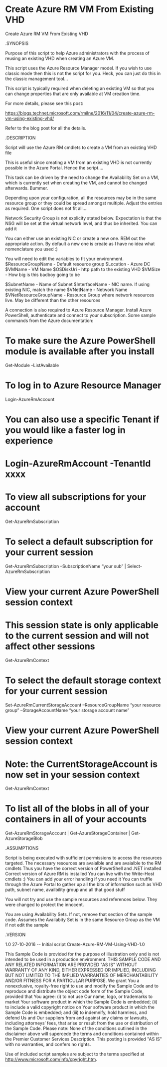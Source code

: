 # Create Azure RM VM From Existing VHD
 Create Azure RM VM From Existing VHD


.SYNOPSIS

 Purpose of this script to help Azure administrators with the process of reusing an existing VHD when creating an Azure VM. 

 

 This script uses the Azure Resource Manager model.  If you wish to use classic mode then this is not the script for you.  Heck, you can just do this in the classic management tool...
 

 This script is typically required when deleting an existing VM so that you can change properties that are only available at VM creation time. 
 

 For more details, please see this post:
  
 https://blogs.technet.microsoft.com/rmilne/2016/11/04/create-azure-rm-vm-using-existing-vhd/
 

 Refer to the blog post for all the details.
 


.DESCRIPTION

 Script will use the Azure RM cmdlets to create a VM from an existing VHD file
 
 This is useful since creating a VM from an existing VHD is not currently possible in the Azure Portal.  Hence the script....
 
 This task can be driven by the need to change the Availability Set on a VM, which is currently set when creating the VM, and cannot be changed afterwards.  Bummer.
 
 Depending upon your configuration, all the resources may be in the same resource group or they could be spread amongst multiple.  Adjust the entries as required.  One script does not fit all....
 

 Network Security Group is not explicity stated below.  Expectation is that the NSG will be set at the virtual network level, and thus be inherited.  You can add it
 

 You can either use an existing NIC or create a new one.  REM out the appropriate action.  By default a new one is create as I have no idea what nomenclature you used :)
 

 You will need to edit the variables to fit your environment. 
  $ResourceGroupName  - Default resource group
  $Location   - Azure DC
  $VMName    - VM Name
  $OSDiskUri   - http path to the existing VHD
  $VMSize    - How big is this badboy going to be
 

  $SubnetName   - Name of Subnet
  $InterfaceName    - NIC name.  If using existing NIC, match the name
  $VNetName    - Network Name
  $VNetResourceGroupName   - Resource Group where network resources live.  May be different than the other resources
 

 A connection is also required to Azure Resource Manager.  Install Azure PowerShell, authenticate and connect to your subscription. 
 Some sample commands from the Azure documentation:
 

 # To make sure the Azure PowerShell module is available after you install
 Get-Module –ListAvailable
 

 # To log in to Azure Resource Manager
 Login-AzureRmAccount
 

 # You can also use a specific Tenant if you would like a faster log in experience
 # Login-AzureRmAccount -TenantId xxxx
 

 # To view all subscriptions for your account
 Get-AzureRmSubscription
 

 # To select a default subscription for your current session
 Get-AzureRmSubscription –SubscriptionName “your sub” | Select-AzureRmSubscription
 

 # View your current Azure PowerShell session context
 # This session state is only applicable to the current session and will not affect other sessions
 Get-AzureRmContext
 

 # To select the default storage context for your current session
 Set-AzureRmCurrentStorageAccount –ResourceGroupName “your resource group” –StorageAccountName “your storage account name”
 

 # View your current Azure PowerShell session context
 # Note: the CurrentStorageAccount is now set in your session context
 Get-AzureRmContext
 

 # To list all of the blobs in all of your containers in all of your accounts
 Get-AzureRmStorageAccount | Get-AzureStorageContainer | Get-AzureStorageBlob
 

 

 


.ASSUMPTIONS

 Script is being executed with sufficient permissions to access the resources targeted.
 The necessary resources are avaialble and are avaialble to the RM cmdlets
 Thus you have the correct version of PowerShell and .NET installed
 Correct version of Azure RM is installed
 You can live with the Write-Host cmdlets :)
 You can add your error handling if you need it
 You can truffle through the Azure Portal to gather up all the bits of information such as VHD path, subnet name, availbility group and all that good stuff
 

 You will not try and use the sample resources and references below.  They were changed to protect the innocent.
 

 You are using Availability Sets.  If not, remove that section of the sample code. 
 Assumes the Availabity Set is in the same Resource Group as the VM  if not edit the sample
 

 
 

.VERSION

 
 1.0  27-10-2016 -- Initial script  Create-Azure-RM-VM-Using-VHD-1.0

 


 
This Sample Code is provided for the purpose of illustration only and is not intended to be used in a production environment. 
THIS SAMPLE CODE AND ANY RELATED INFORMATION ARE PROVIDED "AS IS" WITHOUT WARRANTY OF ANY KIND, EITHER EXPRESSED OR IMPLIED,
INCLUDING BUT NOT LIMITED TO THE IMPLIED WARRANTIES OF MERCHANTABILITY AND/OR FITNESS FOR A PARTICULAR PURPOSE. 
We grant You a nonexclusive, royalty-free right to use and modify the Sample Code and to reproduce and distribute the object code form of the Sample Code,
provided that You agree:
(i) to not use Our name, logo, or trademarks to market Your software product in which the Sample Code is embedded;
(ii) to include a valid copyright notice on Your software product in which the Sample Code is embedded; and
(iii) to indemnify, hold harmless, and defend Us and Our suppliers from and against any claims or lawsuits, including attorneys’ fees, that arise or result from the use or distribution of the Sample Code.
Please note: None of the conditions outlined in the disclaimer above will supercede the terms and conditions contained within the Premier Customer Services Description.
This posting is provided "AS IS" with no warranties, and confers no rights.
 

Use of included script samples are subject to the terms specified at http://www.microsoft.com/info/cpyright.htm.